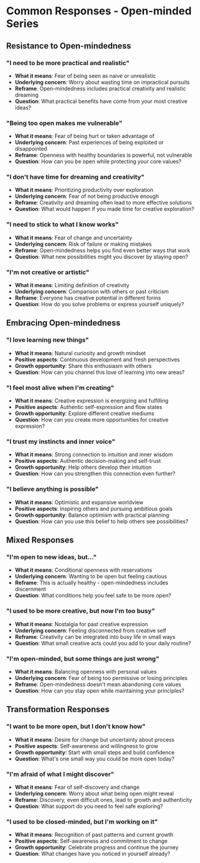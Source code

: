 # Common Responses - Open-minded Series

## Resistance to Open-mindedness

### "I need to be more practical and realistic"
- **What it means**: Fear of being seen as naive or unrealistic
- **Underlying concern**: Worry about wasting time on impractical pursuits
- **Reframe**: Open-mindedness includes practical creativity and realistic dreaming
- **Question**: What practical benefits have come from your most creative ideas?

### "Being too open makes me vulnerable"
- **What it means**: Fear of being hurt or taken advantage of
- **Underlying concern**: Past experiences of being exploited or disappointed
- **Reframe**: Openness with healthy boundaries is powerful, not vulnerable
- **Question**: How can you be open while protecting your core values?

### "I don't have time for dreaming and creativity"
- **What it means**: Prioritizing productivity over exploration
- **Underlying concern**: Fear of not being productive enough
- **Reframe**: Creativity and dreaming often lead to more effective solutions
- **Question**: What would happen if you made time for creative exploration?

### "I need to stick to what I know works"
- **What it means**: Fear of change and uncertainty
- **Underlying concern**: Risk of failure or making mistakes
- **Reframe**: Open-mindedness helps you find even better ways that work
- **Question**: What new possibilities might you discover by staying open?

### "I'm not creative or artistic"
- **What it means**: Limiting definition of creativity
- **Underlying concern**: Comparison with others or past criticism
- **Reframe**: Everyone has creative potential in different forms
- **Question**: How do you solve problems or express yourself uniquely?

## Embracing Open-mindedness

### "I love learning new things"
- **What it means**: Natural curiosity and growth mindset
- **Positive aspects**: Continuous development and fresh perspectives
- **Growth opportunity**: Share this enthusiasm with others
- **Question**: How can you channel this love of learning into new areas?

### "I feel most alive when I'm creating"
- **What it means**: Creative expression is energizing and fulfilling
- **Positive aspects**: Authentic self-expression and flow states
- **Growth opportunity**: Explore different creative mediums
- **Question**: How can you create more opportunities for creative expression?

### "I trust my instincts and inner voice"
- **What it means**: Strong connection to intuition and inner wisdom
- **Positive aspects**: Authentic decision-making and self-trust
- **Growth opportunity**: Help others develop their intuition
- **Question**: How can you strengthen this connection even further?

### "I believe anything is possible"
- **What it means**: Optimistic and expansive worldview
- **Positive aspects**: Inspiring others and pursuing ambitious goals
- **Growth opportunity**: Balance optimism with practical planning
- **Question**: How can you use this belief to help others see possibilities?

## Mixed Responses

### "I'm open to new ideas, but..."
- **What it means**: Conditional openness with reservations
- **Underlying concern**: Wanting to be open but feeling cautious
- **Reframe**: This is actually healthy - open-mindedness includes discernment
- **Question**: What conditions help you feel safe to be more open?

### "I used to be more creative, but now I'm too busy"
- **What it means**: Nostalgia for past creative expression
- **Underlying concern**: Feeling disconnected from creative self
- **Reframe**: Creativity can be integrated into busy life in small ways
- **Question**: What small creative acts could you add to your daily routine?

### "I'm open-minded, but some things are just wrong"
- **What it means**: Balancing openness with personal values
- **Underlying concern**: Fear of being too permissive or losing principles
- **Reframe**: Open-mindedness doesn't mean abandoning core values
- **Question**: How can you stay open while maintaining your principles?

## Transformation Responses

### "I want to be more open, but I don't know how"
- **What it means**: Desire for change but uncertainty about process
- **Positive aspects**: Self-awareness and willingness to grow
- **Growth opportunity**: Start with small steps and build confidence
- **Question**: What's one small way you could be more open today?

### "I'm afraid of what I might discover"
- **What it means**: Fear of self-discovery and change
- **Underlying concern**: Worry about what being open might reveal
- **Reframe**: Discovery, even difficult ones, lead to growth and authenticity
- **Question**: What support do you need to feel safe exploring?

### "I used to be closed-minded, but I'm working on it"
- **What it means**: Recognition of past patterns and current growth
- **Positive aspects**: Self-awareness and commitment to change
- **Growth opportunity**: Celebrate progress and continue the journey
- **Question**: What changes have you noticed in yourself already?
